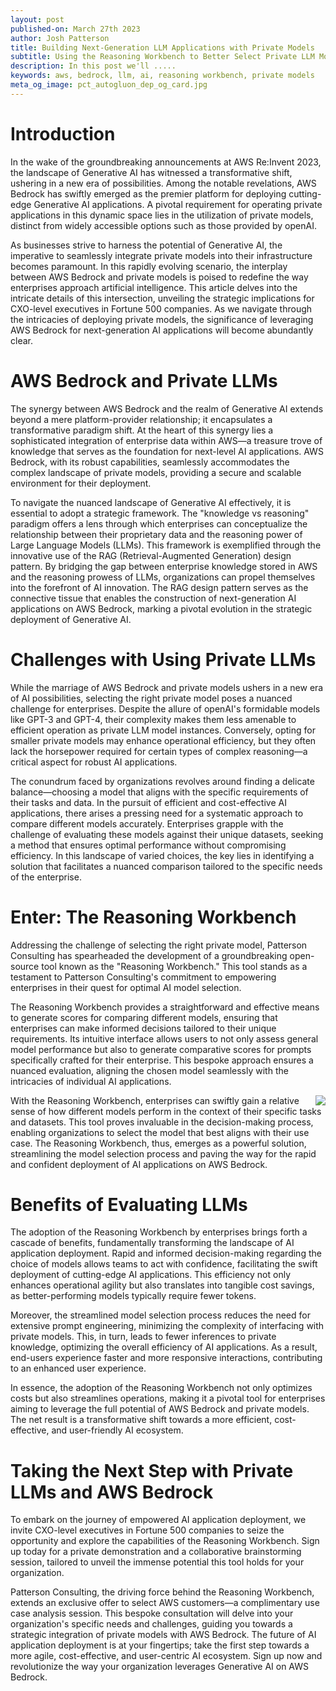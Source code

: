 ```yaml
---
layout: post
published-on: March 27th 2023
author: Josh Patterson
title: Building Next-Generation LLM Applications with Private Models
subtitle: Using the Reasoning Workbench to Better Select Private LLM Models
description: In this post we'll .....
keywords: aws, bedrock, llm, ai, reasoning workbench, private models
meta_og_image: pct_autogluon_dep_og_card.jpg
---
```


# Introduction

In the wake of the groundbreaking announcements at AWS Re:Invent 2023, the landscape of Generative AI has witnessed a transformative shift, ushering in a new era of possibilities. Among the notable revelations, AWS Bedrock has swiftly emerged as the premier platform for deploying cutting-edge Generative AI applications. A pivotal requirement for operating private applications in this dynamic space lies in the utilization of private models, distinct from widely accessible options such as those provided by openAI.

As businesses strive to harness the potential of Generative AI, the imperative to seamlessly integrate private models into their infrastructure becomes paramount. In this rapidly evolving scenario, the interplay between AWS Bedrock and private models is poised to redefine the way enterprises approach artificial intelligence. This article delves into the intricate details of this intersection, unveiling the strategic implications for CXO-level executives in Fortune 500 companies. As we navigate through the intricacies of deploying private models, the significance of leveraging AWS Bedrock for next-generation AI applications will become abundantly clear.

# AWS Bedrock and Private LLMs

The synergy between AWS Bedrock and the realm of Generative AI extends beyond a mere platform-provider relationship; it encapsulates a transformative paradigm shift. At the heart of this synergy lies a sophisticated integration of enterprise data within AWS—a treasure trove of knowledge that serves as the foundation for next-level AI applications. AWS Bedrock, with its robust capabilities, seamlessly accommodates the complex landscape of private models, providing a secure and scalable environment for their deployment.

To navigate the nuanced landscape of Generative AI effectively, it is essential to adopt a strategic framework. The "knowledge vs reasoning" paradigm offers a lens through which enterprises can conceptualize the relationship between their proprietary data and the reasoning power of Large Language Models (LLMs). This framework is exemplified through the innovative use of the RAG (Retrieval-Augmented Generation) design pattern. By bridging the gap between enterprise knowledge stored in AWS and the reasoning prowess of LLMs, organizations can propel themselves into the forefront of AI innovation. The RAG design pattern serves as the connective tissue that enables the construction of next-generation AI applications on AWS Bedrock, marking a pivotal evolution in the strategic deployment of Generative AI.


# Challenges with Using Private LLMs

While the marriage of AWS Bedrock and private models ushers in a new era of AI possibilities, selecting the right private model poses a nuanced challenge for enterprises. Despite the allure of openAI's formidable models like GPT-3 and GPT-4, their complexity makes them less amenable to efficient operation as private LLM model instances. Conversely, opting for smaller private models may enhance operational efficiency, but they often lack the horsepower required for certain types of complex reasoning—a critical aspect for robust AI applications.

The conundrum faced by organizations revolves around finding a delicate balance—choosing a model that aligns with the specific requirements of their tasks and data. In the pursuit of efficient and cost-effective AI applications, there arises a pressing need for a systematic approach to compare different models accurately. Enterprises grapple with the challenge of evaluating these models against their unique datasets, seeking a method that ensures optimal performance without compromising efficiency. In this landscape of varied choices, the key lies in identifying a solution that facilitates a nuanced comparison tailored to the specific needs of the enterprise.

# Enter: The Reasoning Workbench

Addressing the challenge of selecting the right private model, Patterson Consulting has spearheaded the development of a groundbreaking open-source tool known as the "Reasoning Workbench." This tool stands as a testament to Patterson Consulting's commitment to empowering enterprises in their quest for optimal AI model selection.

The Reasoning Workbench provides a straightforward and effective means to generate scores for comparing different models, ensuring that enterprises can make informed decisions tailored to their unique requirements. Its intuitive interface allows users to not only assess general model performance but also to generate comparative scores for prompts specifically crafted for their enterprise. This bespoke approach ensures a nuanced evaluation, aligning the chosen model seamlessly with the intricacies of individual AI applications.

<img style="float: right; " src="./images/llm_scores_radar.png">

With the Reasoning Workbench, enterprises can swiftly gain a relative sense of how different models perform in the context of their specific tasks and datasets. This tool proves invaluable in the decision-making process, enabling organizations to select the model that best aligns with their use case. The Reasoning Workbench, thus, emerges as a powerful solution, streamlining the model selection process and paving the way for the rapid and confident deployment of AI applications on AWS Bedrock.

# Benefits of Evaluating LLMs

The adoption of the Reasoning Workbench by enterprises brings forth a cascade of benefits, fundamentally transforming the landscape of AI application deployment. Rapid and informed decision-making regarding the choice of models allows teams to act with confidence, facilitating the swift deployment of cutting-edge AI applications. This efficiency not only enhances operational agility but also translates into tangible cost savings, as better-performing models typically require fewer tokens.

Moreover, the streamlined model selection process reduces the need for extensive prompt engineering, minimizing the complexity of interfacing with private models. This, in turn, leads to fewer inferences to private knowledge, optimizing the overall efficiency of AI applications. As a result, end-users experience faster and more responsive interactions, contributing to an enhanced user experience.

In essence, the adoption of the Reasoning Workbench not only optimizes costs but also streamlines operations, making it a pivotal tool for enterprises aiming to leverage the full potential of AWS Bedrock and private models. The net result is a transformative shift towards a more efficient, cost-effective, and user-friendly AI ecosystem.

# Taking the Next Step with Private LLMs and AWS Bedrock

To embark on the journey of empowered AI application deployment, we invite CXO-level executives in Fortune 500 companies to seize the opportunity and explore the capabilities of the Reasoning Workbench. Sign up today for a private demonstration and a collaborative brainstorming session, tailored to unveil the immense potential this tool holds for your organization.

Patterson Consulting, the driving force behind the Reasoning Workbench, extends an exclusive offer to select AWS customers—a complimentary use case analysis session. This bespoke consultation will delve into your organization's specific needs and challenges, guiding you towards a strategic integration of private models with AWS Bedrock. The future of AI application deployment is at your fingertips; take the first step towards a more agile, cost-effective, and user-centric AI ecosystem. Sign up now and revolutionize the way your organization leverages Generative AI on AWS Bedrock.
